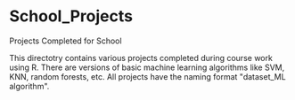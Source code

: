 # School_Projects
Projects Completed for School

This directotry contains various projects completed during course work using R.  There are versions of basic machine learning algorithms like SVM, KNN, random forests, etc.  All projects have the naming format "dataset_ML algorithm".
